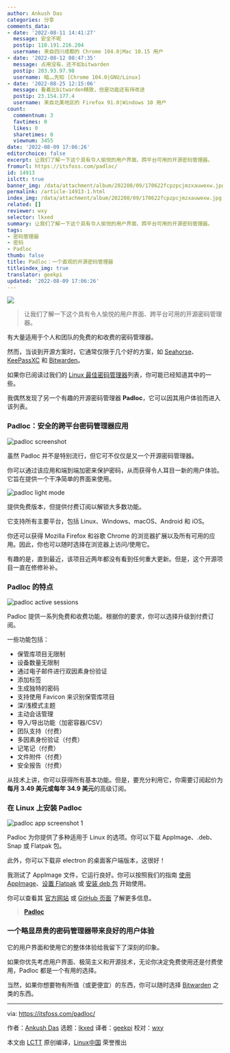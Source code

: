 ```yaml
---
author: Ankush Das
categories: 分享
comments_data:
- date: '2022-08-11 14:41:27'
  message: 安全不呢
  postip: 110.191.216.204
  username: 来自四川成都的 Chrome 104.0|Mac 10.15 用户
- date: '2022-08-12 08:47:35'
  message: 点用没有，还不如bitwarden
  postip: 203.93.97.98
  username: 暗灬先知 [Chrome 104.0|GNU/Linux]
- date: '2022-08-25 12:15:06'
  message: 看着比bitwarden精致，但是功能还有待改进
  postip: 23.154.177.4
  username: 来自北美地区的 Firefox 91.0|Windows 10 用户
count:
  commentnum: 3
  favtimes: 0
  likes: 0
  sharetimes: 0
  viewnum: 3455
date: '2022-08-09 17:06:26'
editorchoice: false
excerpt: 让我们了解一下这个具有令人愉悦的用户界面、跨平台可用的开源密码管理器。
fromurl: https://itsfoss.com/padloc/
id: 14913
islctt: true
banner_img: /data/attachment/album/202208/09/170622fcpzpcjmzxauwexw.jpg
permalink: /article-14913-1.html
index_img: /data/attachment/album/202208/09/170622fcpzpcjmzxauwexw.jpg.thumb.jpg
related: []
reviewer: wxy
selector: lkxed
summary: 让我们了解一下这个具有令人愉悦的用户界面、跨平台可用的开源密码管理器。
tags:
- 密码管理器
- 密码
- Padloc
thumb: false
title: Padloc：一个直观的开源密码管理器
titleindex_img: true
translator: geekpi
updated: '2022-08-09 17:06:26'
---
```


![](/data/attachment/album/202208/09/170622fcpzpcjmzxauwexw.jpg)



> 
> 让我们了解一下这个具有令人愉悦的用户界面、跨平台可用的开源密码管理器。
> 
> 
> 


有大量适用于个人和团队的免费的和收费的密码管理器。


然而，当谈到开源方案时，它通常仅限于几个好的方案，如 [Seahorse](https://itsfoss.com/seahorse/)、[KeePassXC](https://itsfoss.com/keepassxc/) 和 [Bitwarden](https://itsfoss.com/bitwarden/)。


如果你已阅读过我们的 [Linux 最佳密码管理器](https://itsfoss.com/password-managers-linux/)列表，你可能已经知道其中的一些。


我偶然发现了另一个有趣的开源密码管理器 **Padloc**，它可以因其用户体验而进入该列表。


### Padloc：安全的跨平台密码管理器应用


![padloc screenshot](/data/attachment/album/202208/09/170626jzrzrpon5m17uhkm.png)


虽然 Padloc 并不是特别流行，但它可不仅仅是又一个开源密码管理器。


你可以通过该应用和端到端加密来保护密码，从而获得令人耳目一新的用户体验。它旨在提供一个干净简单的界面来使用。


![padloc light mode](/data/attachment/album/202208/09/170628rsy9e9e9yrcxcrcy.png)


提供免费版本，但提供付费订阅以解锁大多数功能。


它支持所有主要平台，包括 Linux、Windows、macOS、Android 和 iOS。


你还可以获得 Mozilla Firefox 和谷歌 Chrome 的浏览器扩展以及所有可用的应用。因此，你也可以随时选择在浏览器上访问/使用它。


有趣的是，直到最近，该项目近两年都没有看到任何重大更新。但是，这个开源项目一直在修修补补。


### Padloc 的特点


![padloc active sessions](/data/attachment/album/202208/09/170629n1gbi4ci4k3mggmc.png)


Padloc 提供一系列免费和收费功能。根据你的要求，你可以选择升级到付费订阅。


一些功能包括：


* 保管库项目无限制
* 设备数量无限制
* 通过电子邮件进行双因素身份验证
* 添加标签
* 生成独特的密码
* 支持使用 Favicon 来识别保管库项目
* 深/浅模式主题
* 主动会话管理
* 导入/导出功能（加密容器/CSV）
* 团队支持（付费）
* 多因素身份验证（付费）
* 记笔记（付费）
* 文件附件（付费）
* 安全报告（付费）


从技术上讲，你可以获得所有基本功能。但是，要充分利用它，你需要订阅起价为**每月 3.49 美元或每年 34.9 美元**的高级订阅。


### 在 Linux 上安装 Padloc


![padloc app screenshot 1](/data/attachment/album/202208/09/170630fqs2dtcr4hh44s42.png)


Padloc 为你提供了多种适用于 Linux 的选项。你可以下载 AppImage、.deb、Snap 或 Flatpak 包。


此外，你可以下载非 electron 的桌面客户端版本，这很好！


我测试了 AppImage 文件，它运行良好。你可以按照我们的指南 [使用 AppImage](https://itsfoss.com/use-appimage-linux/)、[设置 Flatpak](https://itsfoss.com/flatpak-guide/) 或 [安装 deb 包](https://itsfoss.com/install-deb-files-ubuntu/) 开始使用。


你可以查看其 [官方网站](https://padloc.app/) 或 [GitHub 页面](https://github.com/padloc/padloc) 了解更多信息。



> 
> **[Padloc](https://padloc.app/)**
> 
> 
> 


### 一个略显昂贵的密码管理器带来良好的用户体验


它的用户界面和使用它的整体体验给我留下了深刻的印象。


如果你优先考虑用户界面、极简主义和开源技术，无论你决定免费使用还是付费使用，Padloc 都是一个有用的选择。


当然，如果你想要物有所值（或更便宜）的东西，你可以随时选择 [Bitwarden](https://itsfoss.com/bitwarden/) 之类的东西。




---


via: <https://itsfoss.com/padloc/>


作者：[Ankush Das](https://itsfoss.com/author/ankush/) 选题：[lkxed](https://github.com/lkxed) 译者：[geekpi](https://github.com/geekpi) 校对：[wxy](https://github.com/wxy)


本文由 [LCTT](https://github.com/LCTT/TranslateProject) 原创编译，[Linux中国](https://linux.cn/) 荣誉推出